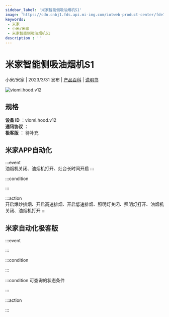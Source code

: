 ```yaml
---
sidebar_label: '米家智能侧吸油烟机S1'
image: 'https://cdn.cnbj1.fds.api.mi-img.com/iotweb-product-center/fde19d99e326c9eb7daa620212b13514_1670555478186.png?GalaxyAccessKeyId=AKVGLQWBOVIRQ3XLEW&Expires=9223372036854775807&Signature=SALX07CoPqeA2nNgkeTipYbs7SA='
keywords: 
 - 米家
 - 小米/米家
 - 米家智能侧吸油烟机S1
description : ''
---
```

# 米家智能侧吸油烟机S1

小米/米家 | 2023/3/31 发布 | [产品百科](https://home.mi.com/webapp/content/baike/product/index.html?model=viomi.hood.v12/) | [说明书](https://home.mi.com/views/introduction.html?model=viomi.hood.v12&region=cn)

![viomi.hood.v12](https://cdn.cnbj1.fds.api.mi-img.com/iotweb-product-center/fde19d99e326c9eb7daa620212b13514_1670555478186.png?GalaxyAccessKeyId=AKVGLQWBOVIRQ3XLEW&Expires=9223372036854775807&Signature=SALX07CoPqeA2nNgkeTipYbs7SA=)

## 规格  
> 
**设备 ID** ：viomi.hood.v12  
**通讯协议** ：  
**极客版**  ： 待补充 


## 米家APP自动化  

:::event  
油烟机关闭、油烟机打开、灶台长时间开启
:::

:::condition  

:::

:::action   
开启爆炒排烟、开启高速排烟、开启低速排烟、照明灯关闭、照明灯打开、油烟机关闭、油烟机打开
:::

## 米家自动化极客版  

:::event  

:::

:::condition  

:::

:::condition 可查询的状态条件  

:::

:::action  

:::

        
